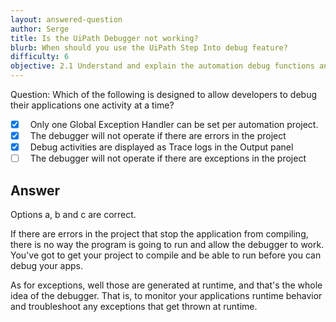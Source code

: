 ```yaml
---
layout: answered-question
author: Serge
title: Is the UiPath Debugger not working?
blurb: When should you use the UiPath Step Into debug feature?
difficulty: 6
objective: 2.1 Understand and explain the automation debug functions and usage such as breakpoints
---
```


Question: Which of the following is designed to allow developers to debug their applications one activity at a time? 

- [x] &nbsp;  Only one Global Exception Handler can be set per automation project.
- [x] &nbsp;  The debugger will not operate if there are errors in the project
- [x] &nbsp;  Debug activities are displayed as Trace logs in the Output panel
- [ ] &nbsp;  The debugger will not operate if there are exceptions in the project

## Answer

Options a, b and c are correct.

If there are errors in the project that stop the application from compiling, there is no way the program is going to run and allow the debugger to work. You've got to get your project to compile and be able to run before you can debug your apps.

As for exceptions, well those are generated at runtime, and that's the whole idea of the debugger. That is, to monitor your applications runtime behavior and troubleshoot any exceptions that get thrown at runtime.



